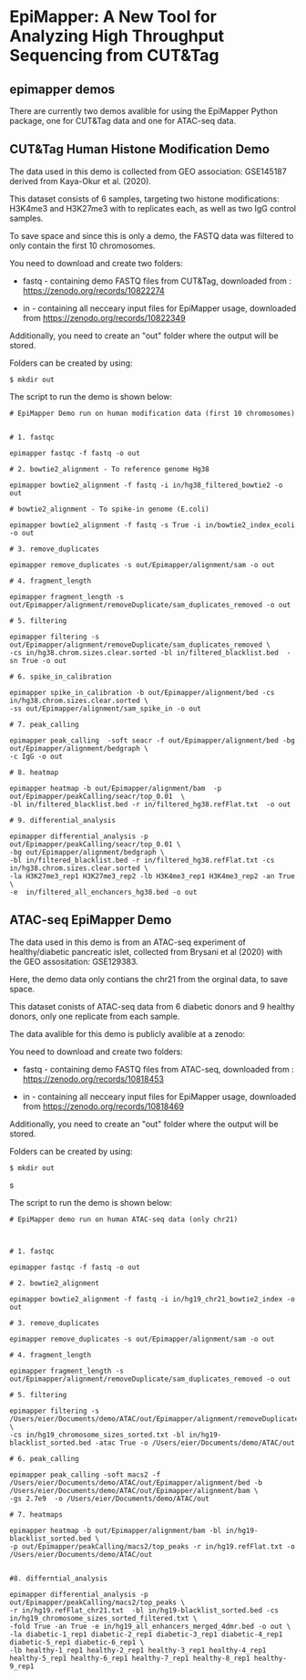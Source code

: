 # EpiMapper: A New Tool for Analyzing High Throughput Sequencing from CUT&Tag
## epimapper demos



There are currently two demos avalible for using the EpiMapper Python package, one for CUT&Tag data and one for ATAC-seq data.


## CUT&Tag Human Histone Modification Demo

The data used in this demo is collected from GEO association:  GSE145187 derived from Kaya-Okur et al. (2020).

This dataset consists of 6 samples, targeting two histone modifications: H3K4me3 and H3K27me3 with to replicates each, as well as two IgG control samples. 

To save space and since this is only a demo, the FASTQ data was filtered to only contain the first 10 chromosomes. 


You need to download and create two folders:

- fastq - containing demo FASTQ files from CUT&Tag, downloaded from : https://zenodo.org/records/10822274

- in - containing all necceary input files for EpiMapper usage, downloaded from https://zenodo.org/records/10822349 


Additionally, you need to create an "out" folder where the output will be stored. 


Folders can be created by using: 
```
$ mkdir out
```


The script to run the demo is shown below:

```
# EpiMapper Demo run on human modification data (first 10 chromosomes)


# 1. fastqc

epimapper fastqc -f fastq -o out

# 2. bowtie2_alignment - To reference genome Hg38

epimapper bowtie2_alignment -f fastq -i in/hg38_filtered_bowtie2 -o out

# bowtie2_alignment - To spike-in genome (E.coli)

epimapper bowtie2_alignment -f fastq -s True -i in/bowtie2_index_ecoli -o out

# 3. remove_duplicates

epimapper remove_duplicates -s out/Epimapper/alignment/sam -o out

# 4. fragment_length

epimapper fragment_length -s out/Epimapper/alignment/removeDuplicate/sam_duplicates_removed -o out

# 5. filtering

epimapper filtering -s out/Epimapper/alignment/removeDuplicate/sam_duplicates_removed \
-cs in/hg38.chrom.sizes.clear.sorted -bl in/filtered_blacklist.bed  -sn True -o out 

# 6. spike_in_calibration

epimapper spike_in_calibration -b out/Epimapper/alignment/bed -cs in/hg38.chrom.sizes.clear.sorted \
-ss out/Epimapper/alignment/sam_spike_in -o out

# 7. peak_calling

epimapper peak_calling  -soft seacr -f out/Epimapper/alignment/bed -bg out/Epimapper/alignment/bedgraph \
-c IgG -o out

# 8. heatmap

epimapper heatmap -b out/Epimapper/alignment/bam  -p out/Epimapper/peakCalling/seacr/top_0.01  \
-bl in/filtered_blacklist.bed -r in/filtered_hg38.refFlat.txt  -o out

# 9. differential_analysis

epimapper differential_analysis -p out/Epimapper/peakCalling/seacr/top_0.01 \
-bg out/Epimapper/alignment/bedgraph \
-bl in/filtered_blacklist.bed -r in/filtered_hg38.refFlat.txt -cs in/hg38.chrom.sizes.clear.sorted \
-la H3K27me3_rep1 H3K27me3_rep2 -lb H3K4me3_rep1 H3K4me3_rep2 -an True \
-e  in/filtered_all_enchancers_hg38.bed -o out

``` 




## ATAC-seq EpiMapper Demo

The data used in this demo is from an ATAC-seq experiment of healthy/diabetic pancreatic islet, collected from Brysani et al (2020) with the GEO assositation: GSE129383.  

Here, the demo data only contians the chr21 from the orginal data, to save space. 

This dataset conists of ATAC-seq data from 6 diabetic donors and 9 healthy donors, only one replicate from each sample.

The data avalible for this demo is publicly avalible at a zenodo:

You need to download and create two folders:

- fastq - containing demo FASTQ files from ATAC-seq, downloaded from : https://zenodo.org/records/10818453 

- in - containing all necceary input files for EpiMapper usage, downloaded from https://zenodo.org/records/10818469


Additionally, you need to create an "out" folder where the output will be stored. 


Folders can be created by using: 
```
$ mkdir out
```
s

The script to run the demo is shown below:

``` 
# EpiMapper demo run on human ATAC-seq data (only chr21)



# 1. fastqc

epimapper fastqc -f fastq -o out

# 2. bowtie2_alignment 

epimapper bowtie2_alignment -f fastq -i in/hg19_chr21_bowtie2_index -o out

# 3. remove_duplicates

epimapper remove_duplicates -s out/Epimapper/alignment/sam -o out

# 4. fragment_length

epimapper fragment_length -s out/Epimapper/alignment/removeDuplicate/sam_duplicates_removed -o out

# 5. filtering

epimapper filtering -s /Users/eier/Documents/demo/ATAC/out/Epimapper/alignment/removeDuplicate/sam_duplicates_removed \
-cs in/hg19_chromosome_sizes_sorted.txt -bl in/hg19-blacklist_sorted.bed -atac True -o /Users/eier/Documents/demo/ATAC/out

# 6. peak_calling 

epimapper peak_calling -soft macs2 -f /Users/eier/Documents/demo/ATAC/out/Epimapper/alignment/bed -b /Users/eier/Documents/demo/ATAC/out/Epimapper/alignment/bam \
-gs 2.7e9  -o /Users/eier/Documents/demo/ATAC/out

# 7. heatmaps

epimapper heatmap -b out/Epimapper/alignment/bam -bl in/hg19-blacklist_sorted.bed \
-p out/Epimapper/peakCalling/macs2/top_peaks -r in/hg19.refFlat.txt -o /Users/eier/Documents/demo/ATAC/out


#8. differntial_analysis 

epimapper differential_analysis -p out/Epimapper/peakCalling/macs2/top_peaks \
-r in/hg19.refFlat_chr21.txt  -bl in/hg19-blacklist_sorted.bed -cs in/hg19_chromosome_sizes_sorted_filtered.txt \
-fold True -an True -e in/hg19_all_enhancers_merged_4dmr.bed -o out \
-la diabetic-1_rep1 diabetic-2_rep1 diabetic-3_rep1 diabetic-4_rep1 diabetic-5_rep1 diabetic-6_rep1 \
-lb healthy-1_rep1 healthy-2_rep1 healthy-3_rep1 healthy-4_rep1 healthy-5_rep1 healthy-6_rep1 healthy-7_rep1 healthy-8_rep1 healthy-9_rep1


``` 

